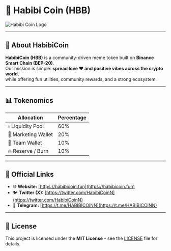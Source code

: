 # 🌟 Habibi Coin (HBB)

![Habibi Coin Logo](blockchains/smartchain/assets/0x7b73c55d8799e4632Dc3E40D1fB8521B844CDcB0/logo.png)


---

## 📖 About HabibiCoin
**HabibiCoin (HBB)** is a community-driven meme token built on **Binance Smart Chain (BEP-20)**.  
Our mission is simple: **spread love ❤️ and positive vibes across the crypto world**,  
while offering fun utilities, community rewards, and a strong ecosystem.

---

## 📊 Tokenomics

| Allocation           | Percentage |
|---------------------|-----------|
| 💧 Liquidity Pool   | 60%       |
| 📢 Marketing Wallet | 20%       |
| 👥 Team Wallet      | 10%       |
| 🔥 Reserve / Burn   | 10%       |

---

## 🔗 Official Links

- 🌐 **Website:** [https://habibicoin.fun](https://habibicoin.fun)  
- 🐦 **Twitter (X):** [https://twitter.com/HabibiCoinN](https://twitter.com/HabibiCoinN)  
- 💬 **Telegram:** [https://t.me/HABIBICOINN](https://t.me/HABIBICOINN)  

---

## 📜 License
This project is licensed under the **MIT License** - see the [LICENSE](LICENSE) file for details.
